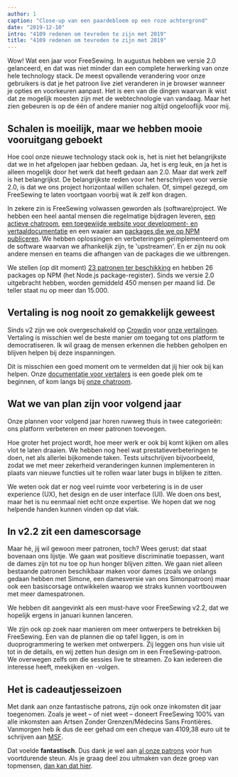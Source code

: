 ```yaml
---
author: 1
caption: "Close-up van een paardebloem op een roze achtergrond"
date: "2019-12-10"
intro: "4109 redenen om tevreden te zijn met 2019"
title: "4109 redenen om tevreden te zijn met 2019"
---
```



Wow! Wat een jaar voor FreeSewing. In augustus hebben we versie 2.0 gelanceerd, en dat was niet minder dan een complete herwerking van onze hele technology stack. De meest opvallende verandering voor onze gebruikers is dat je het patroon live ziet veranderen in je browser wanneer je opties en voorkeuren aanpast. Het is een van die dingen waarvan ik wist dat ze mogelijk moesten zijn met de webtechnologie van vandaag. Maar het zien gebeuren is op de één of andere manier nog altijd ongelooflijk voor mij.

## Schalen is moeilijk, maar we hebben mooie vooruitgang geboekt

Hoe cool onze nieuwe technology stack ook is, het is niet het belangrijkste dat we in het afgelopen jaar hebben gedaan. Ja, het is erg leuk, en ja het is alleen mogelijk door het werk dat heeft gedaan aan 2.0. Maar dat werk zelf is het belangrijkst. De belangrijkste reden voor het herschrijven voor versie 2.0, is dat we ons project horizontaal willen schalen. Of, simpel gezegd, om FreeSewing te laten voortgaan voorbij wat ik zelf kon dragen.

In zekere zin is FreeSewing volwassen geworden als (software)project. We hebben een heel aantal mensen die regelmatige bijdragen leveren, [een actieve chatroom](https://discord.freesewing.org/), [een toegewijde website voor development- en vertaaldocumentatie](https://freesewing.dev) en een waaier aan [packages die we op NPM publiceren](https://www.npmjs.com/search?q=keywords:freesewing). We hebben oplossingen en verbeteringen geïmplementeerd om de software waarvan we afhankelijk zijn, te 'upstreamen'. En er zijn nu ook andere mensen en teams die afhangen van de packages die we uitbrengen.

We stellen (op dit moment) [23 patronen ter beschikking](/patterns/) en hebben 26 packages op NPM (het Node.js package-register). Sinds we versie 2.0 uitgebracht hebben, worden gemiddeld 450 mensen per maand lid. De teller staat nu op meer dan 15.000.

## Vertaling is nog nooit zo gemakkelijk geweest

Sinds v2 zijn we ook overgeschakeld op [Crowdin](https://crowdin.com) voor [onze vertalingen](https://freesewing.dev/guides/translator/). Vertaling is misschien wel de beste manier om toegang tot ons platform te democratiseren. Ik wil graag de mensen erkennen die hebben geholpen en blijven helpen bij deze inspanningen.

Dit is misschien een goed moment om te vermelden dat jij hier ook bij kan helpen. Onze [documentatie voor vertalers](https://freesewing.dev/guides/translator/) is een goede plek om te beginnen, of kom langs bij [onze chatroom](https://discord.freesewing.org/).

## Wat we van plan zijn voor volgend jaar

Onze plannen voor volgend jaar horen ruwweg thuis in twee categorieën: ons platform verbeteren en meer patronen toevoegen.

Hoe groter het project wordt, hoe meer werk er ook bij komt kijken om alles vlot te laten draaien. We hebben nog heel wat prestatieverbeteringen te doen, net als allerlei bijkomende taken. Tests uitschrijven bijvoorbeeld, zodat we met meer zekerheid veranderingen kunnen implementeren in plaats van nieuwe functies uit te rollen waar later bugs in blijken te zitten.

We weten ook dat er nog veel ruimte voor verbetering is in de user experience (UX), het design en de user interface (UI). We doen ons best, maar het is nu eenmaal niet echt onze expertise. We hopen dat we nog helpende handen kunnen vinden op dat vlak.

## In v2.2 zit een damescorsage

Maar hé, jij wil gewoon meer patronen, toch? Wees gerust: dat staat bovenaan ons lijstje. We gaan wat positieve discriminatie toepassen, want de dames zijn tot nu toe op hun honger blijven zitten. We gaan niet alleen bestaande patronen beschikbaar maken voor dames (zoals we onlangs gedaan hebben met Simone, een damesversie van ons Simonpatroon) maar ook een basiscorsage ontwikkelen waarop we straks kunnen voortbouwen met meer damespatronen.

We hebben dit aangevinkt als een must-have voor FreeSewing v2.2, dat we hopelijk ergens in januari kunnen lanceren.

We zijn ook op zoek naar manieren om meer ontwerpers te betrekken bij FreeSewing. Een van de plannen die op tafel liggen, is om in duoprogrammering te werken met ontwerpers. Zij leggen ons hun visie uit tot in de details, en wij zetten hun design om in een FreeSewing-patroon. We overwegen zelfs om die sessies live te streamen. Zo kan iedereen die interesse heeft, meekijken en -volgen.

## Het is cadeautjesseizoen

Met dank aan onze fantastische patrons, zijn ook onze inkomsten dit jaar toegenomen. Zoals je weet – of niet weet – doneert FreeSewing 100% van alle inkomsten aan Artsen Zonder Grenzen/Médecins Sans Frontières. Vanmorgen heb ik dus de eer gehad om een cheque van 4109,38 euro uit te schrijven aan [MSF](https://www.msf.org/).

Dat voelde **fantastisch**. Dus dank je wel aan [al onze patrons](/patrons) voor hun voortdurende steun. Als je graag deel zou uitmaken van deze groep van topmensen, [dan kan dat hier](/patrons/join).



